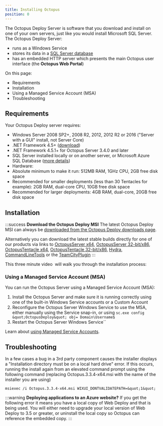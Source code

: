 ```yaml
---
title: Installing Octopus
position: 0
---
```



The Octopus Deploy Server is software that you download and install on one of your own servers, just like you would install Microsoft SQL Server. The Octopus Deploy Server:

- runs as a Windows Service
- stores its data in a [SQL Server database](/docs/administration/octopus-database.md)
- has an embedded HTTP server which presents the main Octopus user interface (the **Octopus Web Portal**)



On this page:


- Requirements
- Installation
 - Using a Managed Service Account (MSA)
- Troubleshooting

## Requirements


Your Octopus Deploy server requires:

- Windows Server 2008 SP2+, 2008 R2, 2012, 2012 R2 or 2016 ("Server with a GUI" install, not Server Core)
- .NET Framework 4.5+ ([download](https://www.microsoft.com/en-au/download/details.aspx?id=30653))
 - .NET Framework 4.5.1+ for Octopus Server 3.4.0 and later
- SQL Server installed locally or on another server, or Microsoft Azure SQL Database ([more details](/docs/installation/installing-octopus/sql-server-database-requirements.md))
- Hardware:
 - Absolute minimum to make it run: 512MB RAM, 1GHz CPU, 2GB free disk space
 - Recommended for smaller deployments (less than 30 Tentacles for example): 2GB RAM, dual-core CPU, 10GB free disk space
 - Recommended for larger deployments: 4GB RAM, dual-core, 20GB free disk space


## Installation

:::success
**Download the Octopus Deploy MSI**
The latest Octopus Deploy MSI can always be [downloaded from the Octopus Deploy downloads page](https://octopus.com/downloads).


Alternatively you can download the latest stable builds directly for one of our products via links to [OctopusServer x64](https://octopus.com/downloads/latest/WindowsX64/OctopusServer), [OctopusServer 32-bit/x86](https://octopus.com/downloads/latest/WindowsX86/OctopusServer), [OctopusTentacle x64](https://octopus.com/downloads/latest/WindowsX64/OctopusTentacle), [OctopusTentacle 32-bit/x86](https://octopus.com/downloads/latest/WindowsX86/OctopusTentacle), [Hydra](https://octopus.com/downloads/latest/Hydra), [CommandLineTools](https://octopus.com/downloads/latest/CommandLineTools) or the [TeamCityPlugin](https://octopus.com/downloads/latest/TeamCityPlugin)
:::


This three minute video  will walk you through the installation process:






### Using a Managed Service Account (MSA)


You can run the Octopus Server using a Managed Service Account (MSA):

1. Install the Octopus Server and make sure it is running correctly using one of the built-in Windows Service accounts or a Custom Account
2. Reconfigure the Octopus Server Windows Service to use the MSA, either manually using the Service snap-in, or using `sc.exe config &quot;OctopusDeploy&quot; obj= Domain\Username$`
3. Restart the Octopus Server Windows Service``



Learn about [using Managed Service Accounts](https://technet.microsoft.com/en-us/library/dd548356(v=ws.10).aspx).

## Troubleshooting


In a few cases a bug in a 3rd party component causes the installer displays a "Installation directory must be on a local hard drive" error. If this occurs, running the install again from an elevated command prompt using the following command (replacing Octopus.3.3.4-x64.msi with the name of the installer you are using)


`msiexec /i Octopus.3.3.4-x64.msi WIXUI_DONTVALIDATEPATH=&quot;1&quot;`




:::warning
**Deploying applications to an Azure website?**
If you get the following error it means you have a local copy of Web Deploy and that is being used. You will either need to upgrade your local version of Web Deploy to 3.5 or greater, or uninstall the local copy so Octopus can reference the embedded copy.
:::
